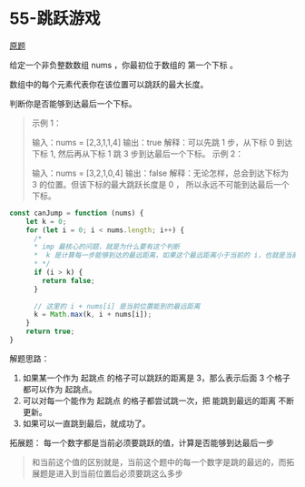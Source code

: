 # 55-跳跃游戏

[原题](https://leetcode-cn.com/problems/jump-game/)

给定一个非负整数数组 nums ，你最初位于数组的 第一个下标 。

数组中的每个元素代表你在该位置可以跳跃的最大长度。

判断你是否能够到达最后一个下标。

 

> 示例 1：
>
> 输入：nums = [2,3,1,1,4]
> 输出：true
> 解释：可以先跳 1 步，从下标 0 到达下标 1, 然后再从下标 1 跳 3 步到达最后一个下标。
> 示例 2：
>
> 输入：nums = [3,2,1,0,4]
> 输出：false
> 解释：无论怎样，总会到达下标为 3 的位置。但该下标的最大跳跃长度是 0 ， 所以永远不可能到达最后一个下标。

```javascript
const canJump = function (nums) {
    let k = 0;
    for (let i = 0; i < nums.length; i++) {
      /*
      * imp 最核心的问题，就是为什么要有这个判断
      *  k 是计算每一步能够到达的最远距离，如果这个最远距离小于当前的 i，也就是当前这个位置永远到不了，所以就返回 false
      * */
      if (i > k) {  
        return false;
      }
        
      // 这里的 i + nums[i] 是当前位置能到的最远距离
      k = Math.max(k, i + nums[i]);
    }
    return true;
}
```

解题思路：

1. 如果某一个作为 起跳点 的格子可以跳跃的距离是 3，那么表示后面 3 个格子都可以作为 起跳点。
2. 可以对每一个能作为 起跳点 的格子都尝试跳一次，把 能跳到最远的距离 不断更新。
3. 如果可以一直跳到最后，就成功了。

拓展题：
每一个数字都是当前必须要跳跃的值，计算是否能够到达最后一步
> 和当前这个值的区别就是，当前这个题中的每一个数字是跳的最远的，而拓展题是进入到当前位置后必须要跳这么多步